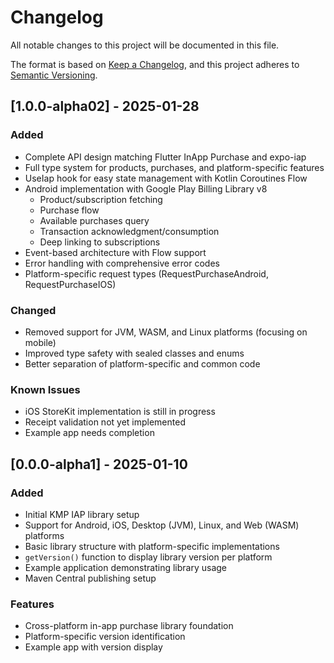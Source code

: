 # Changelog

All notable changes to this project will be documented in this file.

The format is based on [Keep a Changelog](https://keepachangelog.com/en/1.0.0/),
and this project adheres to [Semantic Versioning](https://semver.org/spec/v2.0.0.html).

## [1.0.0-alpha02] - 2025-01-28

### Added
- Complete API design matching Flutter InApp Purchase and expo-iap
- Full type system for products, purchases, and platform-specific features
- UseIap hook for easy state management with Kotlin Coroutines Flow
- Android implementation with Google Play Billing Library v8
  - Product/subscription fetching
  - Purchase flow
  - Available purchases query
  - Transaction acknowledgment/consumption
  - Deep linking to subscriptions
- Event-based architecture with Flow support
- Error handling with comprehensive error codes
- Platform-specific request types (RequestPurchaseAndroid, RequestPurchaseIOS)

### Changed
- Removed support for JVM, WASM, and Linux platforms (focusing on mobile)
- Improved type safety with sealed classes and enums
- Better separation of platform-specific and common code

### Known Issues
- iOS StoreKit implementation is still in progress
- Receipt validation not yet implemented
- Example app needs completion

## [0.0.0-alpha1] - 2025-01-10

### Added
- Initial KMP IAP library setup
- Support for Android, iOS, Desktop (JVM), Linux, and Web (WASM) platforms
- Basic library structure with platform-specific implementations
- `getVersion()` function to display library version per platform
- Example application demonstrating library usage
- Maven Central publishing setup

### Features
- Cross-platform in-app purchase library foundation
- Platform-specific version identification
- Example app with version display